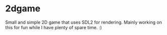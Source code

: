 # 2dgame
Small and simple 2D game that uses SDL2 for rendering. Mainly working on this for fun while I have plenty of spare time.
:)

